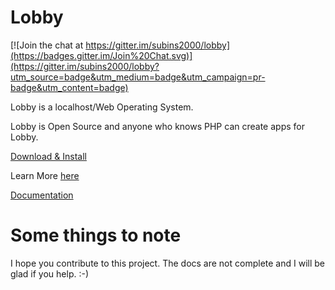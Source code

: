 Lobby
=====

[![Join the chat at https://gitter.im/subins2000/lobby](https://badges.gitter.im/Join%20Chat.svg)](https://gitter.im/subins2000/lobby?utm_source=badge&utm_medium=badge&utm_campaign=pr-badge&utm_content=badge)

Lobby is a localhost/Web Operating System.

Lobby is Open Source and anyone who knows PHP can create apps for Lobby.

[Download & Install](http://lobby.subinsb.com/download)

Learn More [here](http://lobby.subinsb.com)

[Documentation](http://lobby.subinsb.com/docs])

Some things to note
===================

I hope you contribute to this project. The docs are not complete and I will be glad if you help. :-)
